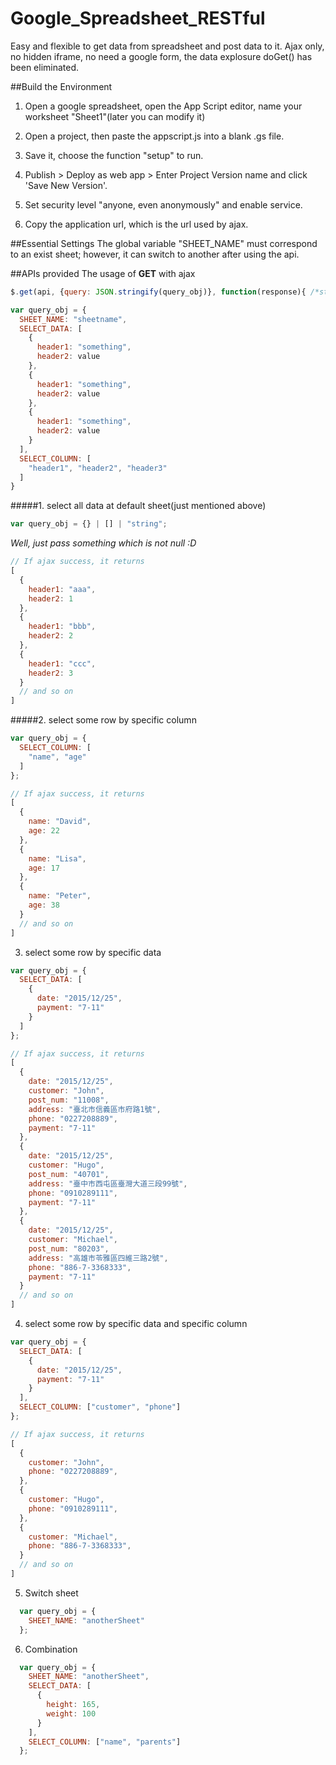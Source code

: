 # Google_Spreadsheet_RESTful
Easy and flexible to get data from spreadsheet and post data to it. Ajax only, no hidden iframe, no need a google form, the data explosure doGet() has been eliminated.

##Build the Environment

1. Open a google spreadsheet, open the App Script editor, name your worksheet "Sheet1"(later you can modify it)

2. Open a project, then paste the appscript.js into a blank .gs file.

3. Save it, choose the function "setup" to run.

4. Publish > Deploy as web app > Enter Project Version name and click 'Save New Version'.

6. Set security level "anyone, even anonymously" and enable service.

7. Copy the application url, which is the url used by ajax.

##Essential Settings
The global variable "SHEET_NAME" must correspond to an exist sheet; however, it can switch to another after using
the api.

##APIs provided
The usage of **GET** with ajax

```javascript
$.get(api, {query: JSON.stringify(query_obj)}, function(response){ /*stmt*/ });
```

```javascript
var query_obj = {
  SHEET_NAME: "sheetname",
  SELECT_DATA: [
    {
      header1: "something",
      header2: value
    },
    {
      header1: "something",
      header2: value
    },
    {
      header1: "something",
      header2: value
    }
  ],
  SELECT_COLUMN: [
    "header1", "header2", "header3"
  ]
}
```

#####1. select all data at default sheet(just mentioned above)

  ```javascript
  var query_obj = {} | [] | "string";
  ```

   _Well, just pass something which is not null :D_

   

  ```javascript
  // If ajax success, it returns
  [
    {
      header1: "aaa",
      header2: 1
    },
    {
      header1: "bbb",
      header2: 2
    },
    {
      header1: "ccc",
      header2: 3
    }
    // and so on
  ]
  ```

#####2. select some row by specific column
 
  ```javascript
  var query_obj = {
    SELECT_COLUMN: [
      "name", "age" 
    ]
  };

  // If ajax success, it returns
  [
    {
      name: "David",
      age: 22
    },
    {
      name: "Lisa",
      age: 17
    },
    {
      name: "Peter",
      age: 38
    }
    // and so on
  ]
  ``` 

3. select some row by specific data
 
  ```javascript
  var query_obj = {
    SELECT_DATA: [
      {
        date: "2015/12/25",
        payment: "7-11"
      }
    ]
  };

  // If ajax success, it returns
  [
    {
      date: "2015/12/25",
      customer: "John",
      post_num: "11008",
      address: "臺北市信義區市府路1號",
      phone: "0227208889",
      payment: "7-11"
    },
    {
      date: "2015/12/25",
      customer: "Hugo",
      post_num: "40701",
      address: "臺中市西屯區臺灣大道三段99號",
      phone: "0910289111",
      payment: "7-11"
    },
    {
      date: "2015/12/25",
      customer: "Michael",
      post_num: "80203",
      address: "高雄市苓雅區四維三路2號",
      phone: "886-7-3368333",
      payment: "7-11"
    }
    // and so on
  ]
  ``` 

4. select some row by specific data and specific column
 
  ```javascript
  var query_obj = {
    SELECT_DATA: [
      {
        date: "2015/12/25",
        payment: "7-11"
      }
    ],
    SELECT_COLUMN: ["customer", "phone"]
  };

  // If ajax success, it returns
  [
    {
      customer: "John",
      phone: "0227208889",
    },
    {
      customer: "Hugo",
      phone: "0910289111",
    },
    {
      customer: "Michael",
      phone: "886-7-3368333",
    }
    // and so on
  ]
  ``` 

5. Switch sheet

  ```javascript
    var query_obj = {
      SHEET_NAME: "anotherSheet"
    };
  ```

6. Combination

  ```javascript
    var query_obj = {
      SHEET_NAME: "anotherSheet",
      SELECT_DATA: [
        {
          height: 165,
          weight: 100
        }
      ],
      SELECT_COLUMN: ["name", "parents"]
    };
  ```